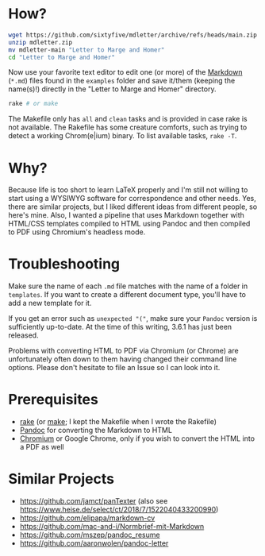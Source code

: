 # How?

```sh
wget https://github.com/sixtyfive/mdletter/archive/refs/heads/main.zip -O mdletter.zip
unzip mdletter.zip
mv mdletter-main "Letter to Marge and Homer"
cd "Letter to Marge and Homer"
```

Now use your favorite text editor to edit one (or more) of the [Markdown](https://commonmark.org/help/) (`*.md`) files found in the `examples` folder and save it/them (keeping the name(s)!) directly in the "Letter to Marge and Homer" directory.

```sh
rake # or make
```

The Makefile only has `all` and `clean` tasks and is provided in case rake is not available. The Rakefile has some creature comforts, such as trying to detect a working Chrom(e|ium) binary. To list available tasks, `rake -T`.

# Why?

Because life is too short to learn LaTeX properly and I'm still not willing to start using a WYSIWYG software for correspondence and other needs. Yes, there are similar projects, but I liked different ideas from different people, so here's mine. Also, I wanted a pipeline that uses Markdown together with HTML/CSS templates compiled to HTML using Pandoc and then compiled to PDF using Chromium's headless mode.

# Troubleshooting

Make sure the name of each `.md` file matches with the name of a folder in `templates`. If you want to create a different document type, you'll have to add a new template for it.

If you get an error such as `unexpected "("`, make sure your `Pandoc` version is sufficiently up-to-date. At the time of this writing, 3.6.1 has just been released.

Problems with converting HTML to PDF via Chromium (or Chrome) are unfortunately often down to them having changed their command line options. Please don't hesitate to file an Issue so I can look into it.

# Prerequisites

- [rake](https://ruby.github.io/rake/) (or [make](https://www.gnu.org/software/make/); I kept the Makefile when I wrote the Rakefile)
- [Pandoc](https://pandoc.org/) for converting the Markdown to HTML
- [Chromium](https://www.chromium.org/getting-involved/download-chromium/) or Google Chrome, only if you wish to convert the HTML into a PDF as well

# Similar Projects

- https://github.com/jamct/panTexter (also see https://www.heise.de/select/ct/2018/7/1522040433200990)
- https://github.com/elipapa/markdown-cv
- https://github.com/mac-and-i/Normbrief-mit-Markdown
- https://github.com/mszep/pandoc_resume
- https://github.com/aaronwolen/pandoc-letter
